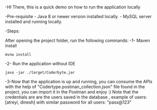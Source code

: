 -HI There, this is a quick demo on how to run the application locally

-Pre-requisite
    - Java 8 or newer version installed locally.
    - MySQL server installed and running locally. 

-Steps: 

After opening the project folder, run the following commands:
-1- Maven install
```
mvnw install
```

-2- Run the application without IDE
```
java -jar ./target/Coderbyte.jar
```

-3-Now that the application is up and running, you can consume the APIs with the help of "Codertype.postman_collection.json" file found in the project, you can import it in the Postman and enjoy :) Note that the credentials are are the users saved in the database , example of users: [atreyi, dinesh] with similar password for all users: "pass@123"
